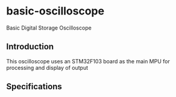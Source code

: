 # basic-oscilloscope
Basic Digital Storage Oscilloscope

## Introduction
This oscilloscope uses an STM32F103 board as the main MPU for processing and display of output

## Specifications




